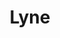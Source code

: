 ---
layout: redirect.njk
tags: level2
key: lyne_fr
title: Lyne 
redirect: /de/design-system/lyne/overview/
parent: designsystem_fr
order: 40
---